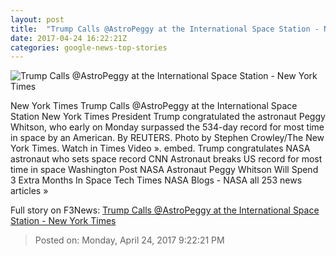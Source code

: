 ```yaml
---
layout: post
title:  "Trump Calls @AstroPeggy at the International Space Station - New York Times"
date: 2017-04-24 16:22:21Z
categories: google-news-top-stories
---
```


![Trump Calls @AstroPeggy at the International Space Station - New York Times](https://static01.nyt.com/images/2017/04/24/us/25xp-whitson/25xp-whitson-facebookJumbo.jpg)

New York Times Trump Calls @AstroPeggy at the International Space Station New York Times President Trump congratulated the astronaut Peggy Whitson, who early on Monday surpassed the 534-day record for most time in space by an American. By REUTERS. Photo by Stephen Crowley/The New York Times. Watch in Times Video ». embed. Trump congratulates NASA astronaut who sets space record CNN Astronaut breaks US record for most time in space Washington Post NASA Astronaut Peggy Whitson Will Spend 3 Extra Months In Space Tech Times NASA Blogs - NASA all 253 news articles »


Full story on F3News: [Trump Calls @AstroPeggy at the International Space Station - New York Times](http://www.f3nws.com/n/QETdCD)

> Posted on: Monday, April 24, 2017 9:22:21 PM
